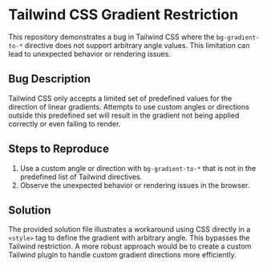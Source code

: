 # Tailwind CSS Gradient Restriction

This repository demonstrates a bug in Tailwind CSS where the `bg-gradient-to-*` directive does not support arbitrary angle values.  This limitation can lead to unexpected behavior or rendering issues.

## Bug Description

Tailwind CSS only accepts a limited set of predefined values for the direction of linear gradients. Attempts to use custom angles or directions outside this predefined set will result in the gradient not being applied correctly or even failing to render.

## Steps to Reproduce

1. Use a custom angle or direction with `bg-gradient-to-*` that is not in the predefined list of Tailwind directives.
2. Observe the unexpected behavior or rendering issues in the browser.

## Solution

The provided solution file illustrates a workaround using CSS directly in a `<style>` tag to define the gradient with arbitrary angle. This bypasses the Tailwind restriction.  A more robust approach would be to create a custom Tailwind plugin to handle custom gradient directions more efficiently.